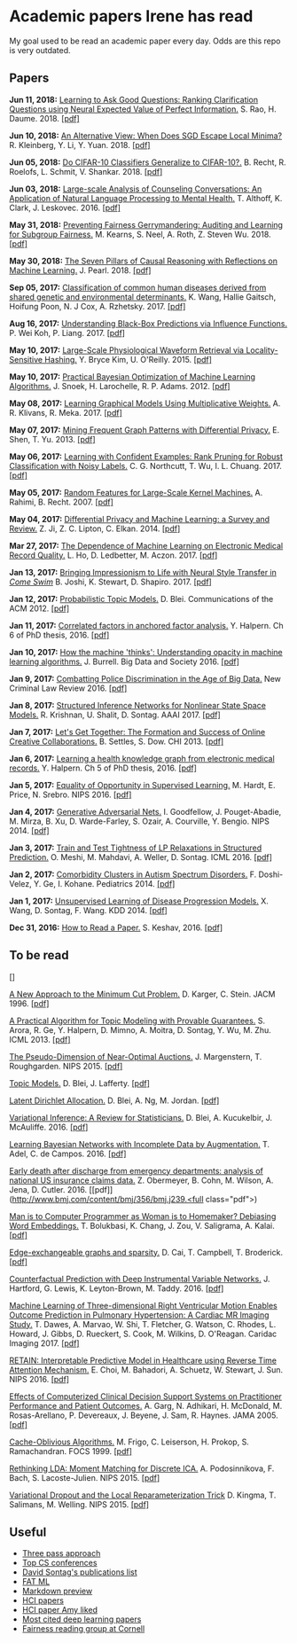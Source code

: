 # Academic papers Irene has read
My goal used to be read an academic paper every day. Odds are this repo is very outdated.

## Papers
**Jun 11, 2018:** [Learning to Ask Good Questions: Ranking Clarification Questions using Neural Expected Value of Perfect Information.](writeups/RaoDau18.md) S. Rao, H. Daume. 2018. [[pdf]](https://arxiv.org/pdf/1805.04655.pdf)

**Jun 10, 2018:** [An Alternative View: When Does SGD Escape Local Minima?](writeups/KleLiYua18.md) R. Kleinberg, Y. Li, Y. Yuan. 2018. [[pdf]](https://arxiv.org/pdf/1802.06175.pdf)

**Jun 05, 2018:** [Do CIFAR-10 Classifiers Generalize to CIFAR-10?.](writeups/RecEtAl18.md) B. Recht, R. Roelofs, L. Schmit, V. Shankar. 2018. [[pdf]](https://arxiv.org/pdf/1806.00451.pdf)

**Jun 03, 2018:** [Large-scale Analysis of Counseling Conversations: An Application of Natural Language Processing to Mental Health.](writeups/AltClaLes16.md) T. Althoff, K. Clark, J. Leskovec. 2016. [[pdf]](http://www.aclweb.org/anthology/Q16-1033)

**May 31, 2018:** [Preventing Fairness Gerrymandering: Auditing and Learning for Subgroup Fairness.](writeups/KeaEtAl18.md) M. Kearns, S. Neel, A. Roth, Z. Steven Wu. 2018. [[pdf]](https://arxiv.org/pdf/1711.05144.pdf)

**May 30, 2018:** [The Seven Pillars of Causal Reasoning with Reflections on Machine Learning.](writeups/Pea18.md) J. Pearl. 2018. [[pdf]](http://ftp.cs.ucla.edu/pub/stat_ser/r481.pdf)

**Sep 05, 2017:** [Classification of common human diseases derived from shared genetic and environmental determinants.](writeups/PooCoxRzh17.md) K. Wang,	Hallie Gaitsch,	Hoifung Poon, N. J Cox, A. Rzhetsky. 2017. [[pdf]](http://www.nature.com/ng/journal/v49/n9/full/ng.3931.html)

**Aug 16, 2017:** [Understanding Black-Box Predictions via Influence Functions.](writeups/KohLia17.md) P. Wei Koh, P. Liang. 2017. [[pdf]](http://proceedings.mlr.press/v70/koh17a/koh17a.pdf)

**May 10, 2017:** [Large-Scale Physiological Waveform Retrieval via Locality-Sensitive Hashing.](writeups/KimO'R15.md) Y. Bryce Kim, U. O'Reilly. 2015. [[pdf]](http://people.csail.mit.edu/ybkim/papers/EMBC15A.pdf)

**May 10, 2017:** [Practical Bayesian Optimization of Machine Learning Algorithms.](writeups/SnoLarAda12.md) J. Snoek, H. Larochelle, R. P. Adams. 2012. [[pdf]](http://papers.nips.cc/paper/4522-practical-bayesian-optimization-of-machine-learning-algorithms.pdf)

**May 08, 2017:** [Learning Graphical Models Using Multiplicative Weights.](writeups/KliMek17.md) A. R. Klivans, R. Meka. 2017. [[pdf]]()

**May 07, 2017:** [Mining Frequent Graph Patterns with Differential Privacy.](writeups/SheYu13.md) E. Shen, T. Yu. 2013. [[pdf]](https://arxiv.org/pdf/1301.7015.pdf)

**May 06, 2017:** [Learning with Confident Examples: Rank Pruning for Robust Classification with Noisy Labels.](writeups/NorWuChu17.md) C. G. Northcutt, T. Wu, I. L. Chuang. 2017. [[pdf]](https://arxiv.org/pdf/1705.01936.pdf)

**May 05, 2017:** [Random Features for Large-Scale Kernel Machines.](writeups/RahRec07.md) A. Rahimi, B. Recht. 2007. [[pdf]](https://people.eecs.berkeley.edu/~brecht/papers/07.rah.rec.nips)

**May 04, 2017:** [Differential Privacy and Machine Learning: a Survey and Review.](writeups/JiLipElk14.md) Z. Ji, Z. C. Lipton, C. Elkan. 2014. [[pdf]](https://arxiv.org/pdf/1412.7584.pdf)

**Mar 27, 2017:** [The Dependence of Machine Learning on Electronic Medical Record Quality.](writeups/HoLedAcz_17.md) L. Ho, D. Ledbetter, M. Aczon. 2017. [[pdf]](https://arxiv.org/pdf/1703.08251.pdf)

**Jan 13, 2017:** [Bringing Impressionism to Life with Neural Style Transfer in *Come Swim*](writeups/JosSteSha_17.md) B. Joshi, K. Stewart, D. Shapiro. 2017. [[pdf]](https://arxiv.org/pdf/1701.04928v1.pdf)

**Jan 12, 2017:** [Probabilistic Topic Models.](writeups/Blei_acm12.md) D. Blei. Communications of the ACM 2012. [[pdf]](https://www.cs.princeton.edu/~blei/papers/Blei2012.pdf)

**Jan 11, 2017:** [Correlated factors in anchored factor analysis.](writeups/Halpern_ch6.md) Y. Halpern. Ch 6 of PhD thesis, 2016. [[pdf]](http://www.cs.nyu.edu/~halpern/files/halpern_thesis.pdf)

**Jan 10, 2017:** [How the machine 'thinks': Understanding opacity in machine learning algorithms.](writeups/Burrell_bds16.md) J. Burrell. Big Data and Society 2016. [[pdf]](http://journals.sagepub.com/doi/pdf/10.1177/2053951715622512)

**Jan 9, 2017:** [Combatting Police Discrimination in the Age of Big Data.](writeups/GoelEtAl_nclr16.md) New Criminal Law Review 2016. [[pdf]](https://5harad.com/papers/policing-the-police.pdf)

**Jan 8, 2017:** [Structured Inference Networks for Nonlinear State Space Models.](writeups/KriShaSon_aaai17.md) R. Krishnan, U. Shalit, D. Sontag. AAAI 2017. [[pdf]](https://arxiv.org/pdf/1609.09869v2.pdf)

**Jan 7, 2017:** [Let's Get Together: The Formation and Success of Online Creative Collaborations.](writeups/SetDow_chi13.md) B. Settles, S. Dow. CHI 2013. [[pdf]](http://burrsettles.com/pub/settles.chi13.pdf)

**Jan 6, 2017:** [Learning a health knowledge graph from electronic medical records.](writeups/Halpern_ch5.md) Y. Halpern. Ch 5 of PhD thesis, 2016. [[pdf]](http://www.cs.nyu.edu/~halpern/files/halpern_thesis.pdf)

**Jan 5, 2017:** [Equality of Opportunity in Supervised Learning.](writeups/HarPriSre_nips16.md) M. Hardt, E. Price, N. Srebro. NIPS 2016. [[pdf]](https://arxiv.org/pdf/1610.02413v1.pdf)

**Jan 4, 2017:** [Generative Adversarial Nets.](writeups/GoodEtAl_nips14.md) I. Goodfellow, J. Pouget-Abadie, M. Mirza, B. Xu, D. Warde-Farley, S. Ozair, A. Courville, Y. Bengio. NIPS 2014. [[pdf]](https://arxiv.org/pdf/1406.2661v1.pdf)

**Jan 3, 2017:** [Train and Test Tightness of LP Relaxations in Structured Prediction.](writeups/MeshiEtAl_icml16.md) O. Meshi, M. Mahdavi, A. Weller, D. Sontag. ICML 2016. [[pdf]](http://cs.nyu.edu/~dsontag/papers/MeshiEtAl_icml16.pdf)

**Jan 2, 2017:** [Comorbidity Clusters in Autism Spectrum Disorders.](writeups/DosGeKoh_ped2014.md) F. Doshi-Velez, Y. Ge, I. Kohane. Pediatrics 2014. [[pdf]](http://pediatrics.aappublications.org/content/133/1/e54.full-text.pdf)

**Jan 1, 2017:** [Unsupervised Learning of Disease Progression Models.](writeups/WanSonWan_kdd14.md) X. Wang, D. Sontag, F. Wang. KDD 2014. [[pdf]](http://cs.nyu.edu/~dsontag/papers/WanSonWan_kdd14.pdf)

**Dec 31, 2016:** [How to Read a Paper.](writeups/howto_read.md) S. Keshav, 2016. [[pdf]](http://blizzard.cs.uwaterloo.ca/keshav/home/Papers/data/07/paper-reading.pdf)

## To be read

[]

[A New Approach to the Minimum Cut Problem.](writeups/KarSte_jacm96.md) D. Karger, C. Stein. JACM 1996. [[pdf]](http://delivery.acm.org/10.1145/240000/234534/p601-karger.pdf?ip=18.111.34.118&id=234534&acc=ACTIVE%20SERVICE&key=7777116298C9657D%2EDE5F786C30E1A3B4%2E4D4702B0C3E38B35%2E4D4702B0C3E38B35&CFID=728388402&CFTOKEN=74744216&__acm__=1487184581_c356903984f56508e3737417ff6a361d)


[A Practical Algorithm for Topic Modeling with Provable Guarantees.](writeups/AroraEtAl_icml13.md) S. Arora, R. Ge, Y. Halpern, D. Mimno, A. Moitra, D. Sontag, Y. Wu, M. Zhu. ICML 2013. [[pdf]](http://cs.nyu.edu/~dsontag/papers/AroraEtAl_icml13.pdf)

[The Pseudo-Dimension of Near-Optimal Auctions.](writeups/MorRou_nips15.md) J. Margenstern, T. Roughgarden. NIPS 2015. [[pdf]](https://arxiv.org/pdf/1506.03684.pdf)

[Topic Models.](writeups/BleLaf_09.md) D. Blei, J. Lafferty. [[pdf]](https://www.cs.princeton.edu/~blei/papers/BleiLafferty2009.pdf)

[Latent Dirichlet Allocation.](writeups/BleNgJor_jmlr03.md) D. Blei, A. Ng, M. Jordan. [[pdf]](http://www.jmlr.org/papers/volume3/blei03a/blei03a.pdf)

[Variational Inference: A Review for Statisticians.](writeups/BleNgJor_jmlr03.md) D. Blei, A. Kucukelbir, J. McAuliffe. 2016. [[pdf]](https://arxiv.org/pdf/1601.00670.pdf)

[Learning Bayesian Networks with Incomplete Data by Augmentation.](writeups/BleNgJor_jmlr03.md) T. Adel, C. de Campos. 2016. [[pdf]](https://arxiv.org/pdf/1608.07734.pdf)

[Early death after discharge from emergency departments: analysis of national US insurance claims data.](writeups/BleNgJor_jmlr03.md) Z. Obermeyer, B. Cohn, M. Wilson, A. Jena, D. Cutler. 2016. [[pdf]](http://www.bmj.com/content/bmj/356/bmj.j239.<full class="pdf"></full>)


[Man is to Computer Programmer as Woman is to Homemaker? Debiasing Word Embeddings.](writeups/BoluEtAl_nips16.md) T. Bolukbasi, K. Chang, J. Zou, V. Saligrama, A. Kalai. [[pdf]](https://papers.nips.cc/paper/6228-man-is-to-computer-programmer-as-woman-is-to-homemaker-debiasing-word-embeddings.pdf)

[Edge-exchangeable graphs and sparsity.](writeups/CaiCamBro_nips16.md) D. Cai, T. Campbell, T. Broderick. [[pdf]](https://papers.nips.cc/paper/6586-edge-exchangeable-graphs-and-sparsity.pdf)

[Counterfactual Prediction with Deep Instrumental Variable Networks.](writeups/HartEtAl_16.md) J. Hartford, G. Lewis, K. Leyton-Brown, M. Taddy. 2016. [[pdf]](https://arxiv.org/pdf/1612.09596v1.pdf)

[Machine Learning of Three-dimensional Right Ventricular Motion Enables Outcome Prediction in Pulmonary Hypertension: A Cardiac MR Imaging Study.](writeups/DawesEtAl_ci17.md) T. Dawes, A. Marvao, W. Shi, T. Fletcher, G. Watson, C. Rhodes, L. Howard, J. Gibbs, D. Rueckert, S. Cook, M. Wilkins, D. O'Reagan. Caridac Imaging 2017. [[pdf]](http://pubs.rsna.org/doi/pdf/10.1148/radiol.2016161315)

[RETAIN: Interpretable Predictive Model in Healthcare using Reverse Time Attention Mechanism.](writeups/ChoiEtAl_nips16.md) E. Choi, M. Bahadori, A. Schuetz, W. Stewart, J. Sun. NIPS 2016. [[pdf]](https://arxiv.org/pdf/1608.05745v3.pdf)

[Effects of Computerized Clinical Decision Support Systems on Practitioner Performance and Patient Outcomes.](writeups/GargEtAl_jama05.md) A. Garg, N. Adhikari, H. McDonald, M. Rosas-Arellano, P. Devereaux, J. Beyene, J. Sam, R. Haynes. JAMA 2005. [[pdf]](http://citeseerx.ist.psu.edu/viewdoc/download?doi=10.1.1.468.3830&rep=rep1&type=pdf)

[Cache-Oblivious Algorithms.](writeups/FrigoEtAl_focs99.md) M. Frigo, C. Leiserson, H. Prokop, S. Ramachandran. FOCS 1999. [[pdf]](http://www.cc.gatech.edu/~bader/COURSES/GATECH/CSE6140-Fall2008/papers/FLP99.pdf)

[Rethinking LDA: Moment Matching for Discrete ICA.](writeups/PodEtAl_nips15.md) A. Podosinnikova, F. Bach, S. Lacoste-Julien. NIPS 2015. [[pdf]](https://arxiv.org/pdf/1507.01784v2.pdf)

[Variational Dropout and the Local Reparameterization Trick](writeups/KinSalWel_nips15.md) D. Kingma, T. Salimans, M. Welling. NIPS 2015. [[pdf]](https://arxiv.org/pdf/1506.02557v2.pdf)




## Useful
 - [Three pass approach](http://blizzard.cs.uwaterloo.ca/keshav/home/Papers/data/07/paper-reading.pdf)
 - [Top CS conferences](https://blog.acolyer.org/2016/12/29/my-new-years-resolution-read-a-research-paper-every-weekday/)
 - [David Sontag's publications list](http://clinicalml.org/publications.html)
 - [FAT ML](http://www.fatml.org/)
 - [Markdown preview](http://markdownlivepreview.com/)
 - [HCI papers](http://hci.stanford.edu/courses/cs376/2014/syllabus.php)
 - [HCI paper Amy liked](http://www-personal.umich.edu/~itm/688/wk11%20-%20social%20cognition/Ackerman-SociotechnicalGap-HCI00.pdf)
 - [Most cited deep learning papers](https://github.com/terryum/awesome-deep-learning-papers)
 - [Fairness reading group at Cornell](https://docs.google.com/document/d/1oIwFQtGIaswvEsHP5-_FP3g150YA5nkkhDYxDgfMUxg/edit)
